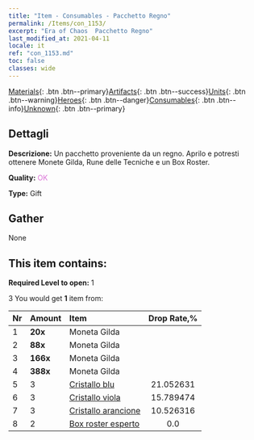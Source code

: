 ```yaml
---
title: "Item - Consumables - Pacchetto Regno"
permalink: /Items/con_1153/
excerpt: "Era of Chaos  Pacchetto Regno"
last_modified_at: 2021-04-11
locale: it
ref: "con_1153.md"
toc: false
classes: wide
---
```

 [Materials](/it/Items/){: .btn .btn--primary}[Artifacts](/it/Items/Artifacts/){: .btn .btn--success}[Units](/it/Items/Units/){: .btn .btn--warning}[Heroes](/it/Items/Heroes/){: .btn .btn--danger}[Consumables](/it/Items/Consumables/){: .btn .btn--info}[Unknown](/it/Items/Unknown/){: .btn .btn--primary}

## Dettagli
 **Descrizione:** Un pacchetto proveniente da un regno. Aprilo e potresti ottenere Monete Gilda, Rune delle Tecniche e un Box Roster.

 **Quality:** <span style="color: #DA70D6">OK</span>

 **Type:** Gift

## Gather

  None

## This item contains:

 **Required Level to open:** 1

 3 You would get **1** item  from:

  | Nr | Amount |     Item    | Drop Rate,% |
  |:---|:-------|:------------|:---------:|
  | 1 |  **20x** | Moneta Gilda |  | 21.052631 | 
  | 2 |  **88x** | Moneta Gilda |  | 15.789474 | 
  | 3 |  **166x** | Moneta Gilda |  | 10.526316 | 
  | 4 |  **388x** | Moneta Gilda |  | 5.263158 | 
  | 5 | 3 | [Cristallo blu](/it/Items/con_716/) | 21.052631 | 
  | 6 | 3 | [Cristallo viola](/it/Items/con_720/) | 15.789474 | 
  | 7 | 3 | [Cristallo arancione](/it/Items/con_730/) | 10.526316 | 
  | 8 | 2 | [Box roster esperto](/it/Items/con_776/) | 0.0 | 
